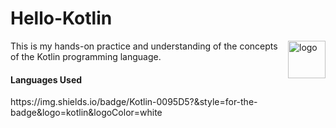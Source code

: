 # Hello-Kotlin
<img src="https://raw.githubusercontent.com/iamnotnato/ManUnited-Last-Trophy-Counter/main/images/logo.png" alt="logo" title="" align="right" height="60" />
This is my hands-on practice and understanding of the concepts of the Kotlin programming language.

<h4>Languages Used</h4>
https://img.shields.io/badge/Kotlin-0095D5?&style=for-the-badge&logo=kotlin&logoColor=white
